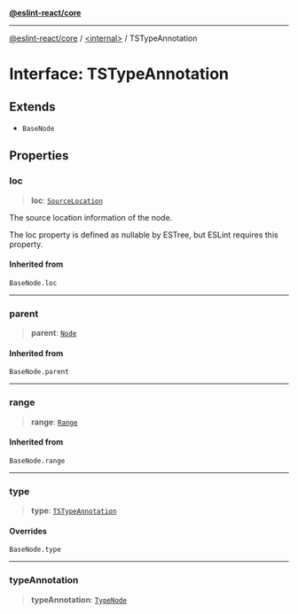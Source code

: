 [**@eslint-react/core**](../../README.md)

***

[@eslint-react/core](../../README.md) / [\<internal\>](../README.md) / TSTypeAnnotation

# Interface: TSTypeAnnotation

## Extends

- `BaseNode`

## Properties

### loc

> **loc**: [`SourceLocation`](SourceLocation.md)

The source location information of the node.

The loc property is defined as nullable by ESTree, but ESLint requires this property.

#### Inherited from

`BaseNode.loc`

***

### parent

> **parent**: [`Node`](../type-aliases/Node.md)

#### Inherited from

`BaseNode.parent`

***

### range

> **range**: [`Range`](../type-aliases/Range.md)

#### Inherited from

`BaseNode.range`

***

### type

> **type**: [`TSTypeAnnotation`](../README.md#tstypeannotation)

#### Overrides

`BaseNode.type`

***

### typeAnnotation

> **typeAnnotation**: [`TypeNode`](../type-aliases/TypeNode.md)
